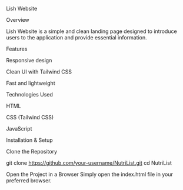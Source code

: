 Lish Website

Overview

Lish Website is a simple and clean landing page designed to introduce users to the application and provide essential information.

Features

Responsive design

Clean UI with Tailwind CSS

Fast and lightweight

Technologies Used

HTML

CSS (Tailwind CSS)

JavaScript

Installation & Setup

Clone the Repository

git clone https://github.com/your-username/NutriList.git
cd NutriList

Open the Project in a Browser
Simply open the index.html file in your preferred browser.
